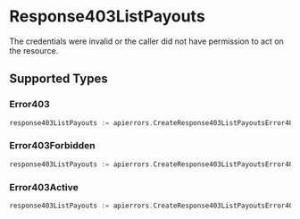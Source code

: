 # Response403ListPayouts

The credentials were invalid or the caller did not have permission to act on the resource.


## Supported Types

### Error403

```go
response403ListPayouts := apierrors.CreateResponse403ListPayoutsError403(components.Error403{/* values here */})
```

### Error403Forbidden

```go
response403ListPayouts := apierrors.CreateResponse403ListPayoutsError403Forbidden(components.Error403Forbidden{/* values here */})
```

### Error403Active

```go
response403ListPayouts := apierrors.CreateResponse403ListPayoutsError403Active(components.Error403Active{/* values here */})
```

